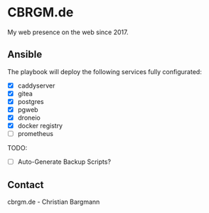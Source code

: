 # CBRGM.de

My web presence on the web since 2017.

## Ansible

The playbook will deploy the following services fully configurated:

- [x] caddyserver
- [x] gitea
- [x] postgres
- [x] pgweb
- [x] droneio
- [x] docker registry
- [ ] prometheus

TODO:

- [ ] Auto-Generate Backup Scripts?

## Contact

cbrgm.de - Christian Bargmann

